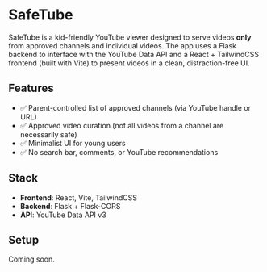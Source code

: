 # SafeTube

SafeTube is a kid-friendly YouTube viewer designed to serve videos **only** from approved channels and individual videos. The app uses a Flask backend to interface with the YouTube Data API and a React + TailwindCSS frontend (built with Vite) to present videos in a clean, distraction-free UI.

## Features

- ✅ Parent-controlled list of approved channels (via YouTube handle or URL)
- ✅ Approved video curation (not all videos from a channel are necessarily safe)
- ✅ Minimalist UI for young users
- ✅ No search bar, comments, or YouTube recommendations

## Stack

- **Frontend**: React, Vite, TailwindCSS
- **Backend**: Flask + Flask-CORS
- **API**: YouTube Data API v3

## Setup

Coming soon.

